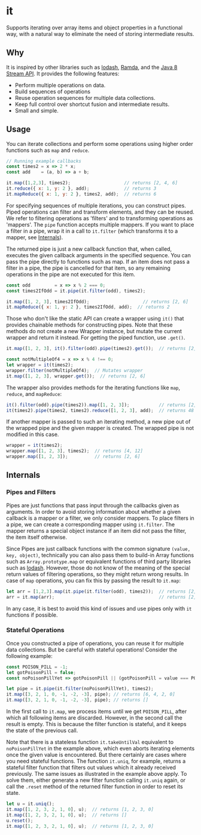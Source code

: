 # it

Supports iterating over array items and object properties in a functional way, with a natural way to eliminate the need of storing intermediate results.

## Why

It is inspired by other libraries such as [lodash](https://lodash.com/), [Ramda](http://ramdajs.com/), and the [Java 8 Stream API](https://docs.oracle.com/javase/8/docs/api/java/util/stream/package-summary.html). It provides the following features:
- Perform multiple operations on data.
- Build sequences of operations
- Reuse operation sequences for multiple data collections.
- Keep full control over shortcut fusion and intermediate results.
- Small and simple.

## Usage

You can iterate collections and perform some operations using higher order functions such as `map` and `reduce`.

```javascript
// Running example callbacks
const times2 = x => 2 * x;
const add    = (a, b) => a + b;

it.map([1,2,3], times2);                    // returns [2, 4, 6]
it.reduce({ x: 1, y: 2 }, add);             // returns 3
it.mapReduce({ x: 1, y: 2 }, times2, add);  // returns 6
```

For specifying sequences of multiple iterations, you can construct pipes. Piped operations can filter and transform elements, and they can be reused. We refer to filtering operations as 'filters' and to transforming operations as 'mappers'. The `pipe` function accepts multiple mappers. If you want to place a filter in a pipe, wrap it in a call to `it.filter` (which transforms it to a mapper, see [Internals](#internals)).

The returned pipe is just a new callback function that, when called, executes the given callback arguments in the specified sequence. You can pass the pipe directly to functions such as map. If an item does not pass a filter in a pipe, the pipe is cancelled for that item, so any remaining operations in the pipe are not executed for this item.
 
```javascript
const odd         = x => x % 2 === 0;
const times2IfOdd = it.pipe(it.filter(odd), times2);

it.map([1, 2, 3], times2IfOdd);                    // returns [2, 6]
it.mapReduce({ x: 1, y: 2 }, times2IfOdd, add);  // returns 2
```

Those who don't like the static API can create a wrapper using `it()` that provides chainable methods for constructing pipes. Note that these methods do not create a new Wrapper instance, but mutate the current wrapper and return it instead. For getting the piped function, use `.get()`.

```javascript
it.map([1, 2, 3], it().filter(odd).pipe(times2).get());  // returns [2, 6]

const notMultipleOf4 = x => x % 4 !== 0;
let wrapper = it(times2);
wrapper.filter(notMultipleOf4);  // Mutates wrapper
it.map([1, 2, 3], wrapper.get());  // returns [2, 6]
```

The wrapper also provides methods for the iterating functions like `map`, `reduce`, and `mapReduce`:

```javascript
it().filter(odd).pipe(times2)).map([1, 2, 3]);           // returns [2, 6]
it(times2).pipe(times2, times2).reduce([1, 2, 3], add);  // returns 48
```

If another mapper is passed to such an iterating method, a new pipe out of the wrapped pipe and the given mapper is created. The wrapped pipe is not modified in this case.

```javascript
wrapper = it(times2);
wrapper.map([1, 2, 3], times2);  // returns [4, 12]
wrapper.map([1, 2, 3]);          // returns [2, 6]
```

## Internals

### Pipes and Filters

Pipes are just functions that pass input through the callbacks given as arguments. In order to avoid storing information about whether a given callback is a mapper or a filter, we only consider mappers. To place filters in a pipe, we can create a corresponding mapper using `it.filter`. The mapper returns a special object instance if an item did not pass the filter, the item itself otherwise.

Since Pipes are just callback functions with the common signature `(value, key, object)`, technically you can also pass them to build-in Array functions such as `Array.prototype.map` or equivalent functions of third party libraries such as [lodash](https://lodash.com/). However, those do not know of the meaning of the special return values of filtering operations, so they might return wrong results. In case of `map` operations, you can fix this by passing the result to `it.map`:

```javascript
let arr = [1,2,3].map(it.pipe(it.filter(odd), times2));  // returns [2, [object Object], 6]
arr = it.map(arr);                                       // returns [2, 6]
```

In any case, it is best to avoid this kind of issues and use pipes only with `it` functions if possible.

### Stateful Operations

Once you constructed a pipe of operations, you can reuse it for multiple data collections. But be careful with stateful operations! Consider the following example:

```javascript
const POISON_PILL = -1;
let gotPoisonPill = false;
const noPoisonPillYet => gotPoisonPill || (gotPoisonPill = value === POISON_PILL);

let pipe = it.pipe(it.filter(noPoisonPillYet), times2);
it.map([3, 2, 1, 0, -1, -2, -3], pipe); // returns [6, 4, 2, 0]
it.map([3, 2, 1, 0, -1, -2, -3], pipe); // returns []
```

In the first call to `it.map`, we process items until we get `POISON_PILL`, after which all following items are discarded. However, in the second call the result is empty. This is because the filter function is stateful, and it keeps the state of the previous call.

Note that there is a stateless function `it.takeUntilVal` equivalent to `noPoisonPillYet` in the example above, which even aborts iterating elements once the given value is encountered. But there certainly are cases where you need stateful functions. The function `it.uniq`, for example, returns a stateful filter function that filters out values which it already received previously. The same issues as illustrated in the example above apply. To solve them, either generate a new filter function calling `it.uniq` again, or call the `.reset` method of the returned filter function in order to reset its state.

```javascript
let u = it.uniq();
it.map([1, 2, 3, 2, 1, 0], u);  // returns [1, 2, 3, 0]
it.map([1, 2, 3, 2, 1, 0], u);  // returns []
u.reset();
it.map([1, 2, 3, 2, 1, 0], u);  // returns [1, 2, 3, 0]
```
